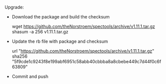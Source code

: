 
Upgrade:
- Download the package and build the checksum


    wget https://github.com/theNorstroem/spectools/archive/v1.11.1.tar.gz
    shasum -a 256 v1.11.1.tar.gz

- Update the rb file with package and checksum


    url "https://github.com/theNorstroem/spectools/archive/v1.11.1.tar.gz"
    sha256 "5f9cde1c9243f8e199abf6951c58abb40cbbba8a8cbebe449c7d44f0c6f63809"

- Commit and push